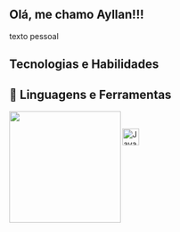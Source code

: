 ## Olá, me chamo Ayllan!!!

texto pessoal

## Tecnologias e Habilidades

## 🧰 Linguagens e Ferramentas
<img align="left" height="200em" src="https://github-readme-stats.vercel.app/api/top-langs/?username=FAyllan101&&langs_count=5&theme=tokyonight"/><br />

<img align="left" alt="Java" width="30px" style="padding-right:10px;" src="https://cdn.jsdelivr.net/gh/devicons/devicon/icons/java/java-original.svg"/>

<br />
